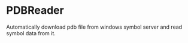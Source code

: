 # PDBReader
Automatically download pdb file from windows symbol server and read symbol data from it.
